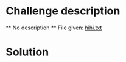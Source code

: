 # Challenge description 
** No description **
File given: [hihi.txt](Challenge_file/hihi.txt)
# Solution

